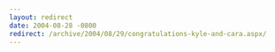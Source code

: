 ```yaml
---
layout: redirect
date: 2004-08-28 -0800
redirect: /archive/2004/08/29/congratulations-kyle-and-cara.aspx/
---
```

